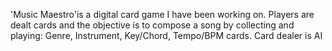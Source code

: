 'Music Maestro'is a digital card game I have been working on.
Players are dealt cards and the objective is to compose a song by collecting and playing: Genre, Instrument, Key/Chord, Tempo/BPM cards.
Card dealer is AI

